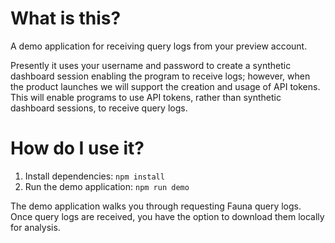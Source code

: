 # What is this?

A demo application for receiving query logs from your preview account.

Presently it uses your username and password to create a synthetic dashboard session enabling the program to receive logs; however, when
the product launches we will support the creation and usage of API tokens. This will enable programs to use API tokens, rather than synthetic
dashboard sessions, to receive query logs.

# How do I use it?

1. Install dependencies: `npm install`
2. Run the demo application: `npm run demo`

The demo application walks you through requesting Fauna query logs.
Once query logs are received, you have the option to download them
locally for analysis.
